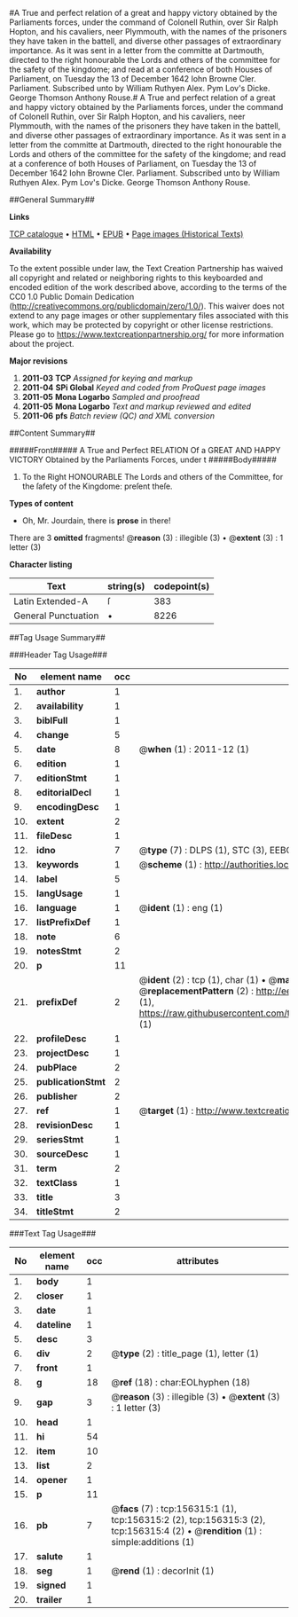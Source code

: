 #A True and perfect relation of a great and happy victory obtained by the Parliaments forces, under the command of Colonell Ruthin, over Sir Ralph Hopton, and his cavaliers, neer Plymmouth, with the names of the prisoners they have taken in the battell, and diverse other passages of extraordinary importance. As it was sent in a letter from the committe at Dartmouth, directed to the right honourable the Lords and others of the committee for the safety of the kingdome; and read at a conference of both Houses of Parliament, on Tuesday the 13 of December 1642 Iohn Browne Cler. Parliament. Subscribed unto by William Ruthyen Alex. Pym Lov's Dicke. George Thomson Anthony Rouse.#
A True and perfect relation of a great and happy victory obtained by the Parliaments forces, under the command of Colonell Ruthin, over Sir Ralph Hopton, and his cavaliers, neer Plymmouth, with the names of the prisoners they have taken in the battell, and diverse other passages of extraordinary importance. As it was sent in a letter from the committe at Dartmouth, directed to the right honourable the Lords and others of the committee for the safety of the kingdome; and read at a conference of both Houses of Parliament, on Tuesday the 13 of December 1642 Iohn Browne Cler. Parliament. Subscribed unto by William Ruthyen Alex. Pym Lov's Dicke. George Thomson Anthony Rouse.

##General Summary##

**Links**

[TCP catalogue](http://www.ota.ox.ac.uk/tcp/)  • 
[HTML](http://tei.it.ox.ac.uk/tcp/Texts-HTML/free/A94/A94945.html)  • 
[EPUB](http://tei.it.ox.ac.uk/tcp/Texts-EPUB/free/A94/A94945.epub) • 
[Page images (Historical Texts)](https://historicaltexts.jisc.ac.uk/eebo-99873527e)

**Availability**

To the extent possible under law, the Text Creation Partnership has waived all copyright and related or neighboring rights to this keyboarded and encoded edition of the work described above, according to the terms of the CC0 1.0 Public Domain Dedication (http://creativecommons.org/publicdomain/zero/1.0/). This waiver does not extend to any page images or other supplementary files associated with this work, which may be protected by copyright or other license restrictions. Please go to https://www.textcreationpartnership.org/ for more information about the project.

**Major revisions**

1. __2011-03__ __TCP__ *Assigned for keying and markup*
1. __2011-04__ __SPi Global__ *Keyed and coded from ProQuest page images*
1. __2011-05__ __Mona Logarbo__ *Sampled and proofread*
1. __2011-05__ __Mona Logarbo__ *Text and markup reviewed and edited*
1. __2011-06__ __pfs__ *Batch review (QC) and XML conversion*

##Content Summary##

#####Front#####
A True and Perfect RELATION Of a GREAT AND HAPPY VICTORY Obtained by the Parliaments Forces, under t
#####Body#####

1. To the Right HONOURABLE The Lords and others of the Committee, for the ſafety of the Kingdome: preſent theſe.

**Types of content**

  * Oh, Mr. Jourdain, there is **prose** in there!

There are 3 **omitted** fragments! 
 @__reason__ (3) : illegible (3)  •  @__extent__ (3) : 1 letter (3)

**Character listing**


|Text|string(s)|codepoint(s)|
|---|---|---|
|Latin Extended-A|ſ|383|
|General Punctuation|•|8226|

##Tag Usage Summary##

###Header Tag Usage###

|No|element name|occ|attributes|
|---|---|---|---|
|1.|__author__|1||
|2.|__availability__|1||
|3.|__biblFull__|1||
|4.|__change__|5||
|5.|__date__|8| @__when__ (1) : 2011-12 (1)|
|6.|__edition__|1||
|7.|__editionStmt__|1||
|8.|__editorialDecl__|1||
|9.|__encodingDesc__|1||
|10.|__extent__|2||
|11.|__fileDesc__|1||
|12.|__idno__|7| @__type__ (7) : DLPS (1), STC (3), EEBO-CITATION (1), PROQUEST (1), VID (1)|
|13.|__keywords__|1| @__scheme__ (1) : http://authorities.loc.gov/ (1)|
|14.|__label__|5||
|15.|__langUsage__|1||
|16.|__language__|1| @__ident__ (1) : eng (1)|
|17.|__listPrefixDef__|1||
|18.|__note__|6||
|19.|__notesStmt__|2||
|20.|__p__|11||
|21.|__prefixDef__|2| @__ident__ (2) : tcp (1), char (1)  •  @__matchPattern__ (2) : ([0-9\-]+):([0-9IVX]+) (1), (.+) (1)  •  @__replacementPattern__ (2) : http://eebo.chadwyck.com/downloadtiff?vid=$1&page=$2 (1), https://raw.githubusercontent.com/textcreationpartnership/Texts/master/tcpchars.xml#$1 (1)|
|22.|__profileDesc__|1||
|23.|__projectDesc__|1||
|24.|__pubPlace__|2||
|25.|__publicationStmt__|2||
|26.|__publisher__|2||
|27.|__ref__|1| @__target__ (1) : http://www.textcreationpartnership.org/docs/. (1)|
|28.|__revisionDesc__|1||
|29.|__seriesStmt__|1||
|30.|__sourceDesc__|1||
|31.|__term__|2||
|32.|__textClass__|1||
|33.|__title__|3||
|34.|__titleStmt__|2||


###Text Tag Usage###

|No|element name|occ|attributes|
|---|---|---|---|
|1.|__body__|1||
|2.|__closer__|1||
|3.|__date__|1||
|4.|__dateline__|1||
|5.|__desc__|3||
|6.|__div__|2| @__type__ (2) : title_page (1), letter (1)|
|7.|__front__|1||
|8.|__g__|18| @__ref__ (18) : char:EOLhyphen (18)|
|9.|__gap__|3| @__reason__ (3) : illegible (3)  •  @__extent__ (3) : 1 letter (3)|
|10.|__head__|1||
|11.|__hi__|54||
|12.|__item__|10||
|13.|__list__|2||
|14.|__opener__|1||
|15.|__p__|11||
|16.|__pb__|7| @__facs__ (7) : tcp:156315:1 (1), tcp:156315:2 (2), tcp:156315:3 (2), tcp:156315:4 (2)  •  @__rendition__ (1) : simple:additions (1)|
|17.|__salute__|1||
|18.|__seg__|1| @__rend__ (1) : decorInit (1)|
|19.|__signed__|1||
|20.|__trailer__|1||
